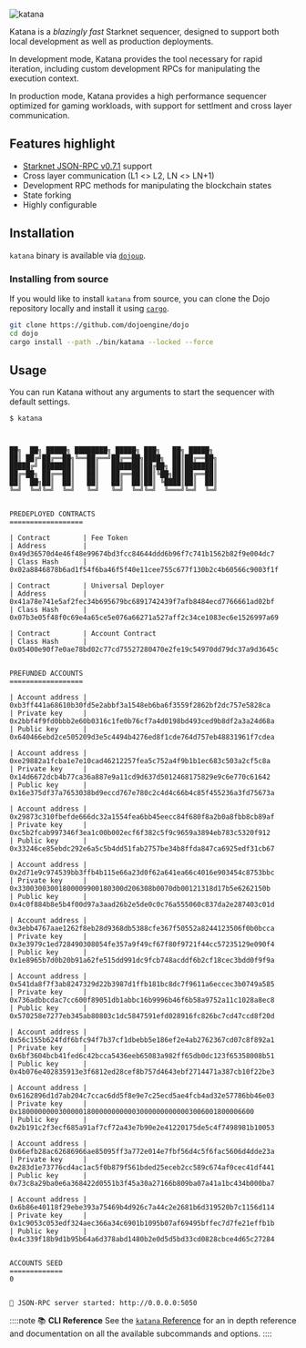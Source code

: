 ![katana](/katana-icon-word.png)

Katana is a _blazingly fast_ Starknet sequencer, designed to support both local development as well as production deployments.

In development mode, Katana provides the tool necessary for rapid iteration, including custom development RPCs for manipulating the execution context.

In production mode, Katana provides a high performance sequencer optimized for gaming workloads, with support for settlment and cross layer communication.

## Features highlight

- [Starknet JSON-RPC v0.7.1](https://github.com/starkware-libs/starknet-specs/tree/v0.7.1) support
- Cross layer communication (L1 <> L2, LN <> LN+1)
- Development RPC methods for manipulating the blockchain states
- State forking
- Highly configurable

## Installation

`katana` binary is available via [`dojoup`](/getting-started.md).

### Installing from source

If you would like to install `katana` from source, you can clone the Dojo repository locally and install it using [`cargo`](https://doc.rust-lang.org/cargo/).

```sh
git clone https://github.com/dojoengine/dojo
cd dojo
cargo install --path ./bin/katana --locked --force
```

## Usage

You can run Katana without any arguments to start the sequencer with default settings.

```console
$ katana
```

```console


██╗  ██╗ █████╗ ████████╗ █████╗ ███╗   ██╗ █████╗
██║ ██╔╝██╔══██╗╚══██╔══╝██╔══██╗████╗  ██║██╔══██╗
█████╔╝ ███████║   ██║   ███████║██╔██╗ ██║███████║
██╔═██╗ ██╔══██║   ██║   ██╔══██║██║╚██╗██║██╔══██║
██║  ██╗██║  ██║   ██║   ██║  ██║██║ ╚████║██║  ██║
╚═╝  ╚═╝╚═╝  ╚═╝   ╚═╝   ╚═╝  ╚═╝╚═╝  ╚═══╝╚═╝  ╚═╝


PREDEPLOYED CONTRACTS
==================

| Contract        | Fee Token
| Address         | 0x49d36570d4e46f48e99674bd3fcc84644ddd6b96f7c741b1562b82f9e004dc7
| Class Hash      | 0x02a8846878b6ad1f54f6ba46f5f40e11cee755c677f130b2c4b60566c9003f1f

| Contract        | Universal Deployer
| Address         | 0x41a78e741e5af2fec34b695679bc6891742439f7afb8484ecd7766661ad02bf
| Class Hash      | 0x07b3e05f48f0c69e4a65ce5e076a66271a527aff2c34ce1083ec6e1526997a69

| Contract        | Account Contract
| Class Hash      | 0x05400e90f7e0ae78bd02c77cd75527280470e2fe19c54970dd79dc37a9d3645c


PREFUNDED ACCOUNTS
==================

| Account address |  0xb3ff441a68610b30fd5e2abbf3a1548eb6ba6f3559f2862bf2dc757e5828ca
| Private key     |  0x2bbf4f9fd0bbb2e60b0316c1fe0b76cf7a4d0198bd493ced9b8df2a3a24d68a
| Public key      |  0x640466ebd2ce505209d3e5c4494b4276ed8f1cde764d757eb48831961f7cdea

| Account address |  0xe29882a1fcba1e7e10cad46212257fea5c752a4f9b1b1ec683c503a2cf5c8a
| Private key     |  0x14d6672dcb4b77ca36a887e9a11cd9d637d5012468175829e9c6e770c61642
| Public key      |  0x16e375df37a7653038bd9eccd767e780c2c4d4c66b4c85f455236a3fd75673a

| Account address |  0x29873c310fbefde666dc32a1554fea6bb45eecc84f680f8a2b0a8fbb8cb89af
| Private key     |  0xc5b2fcab997346f3ea1c00b002ecf6f382c5f9c9659a3894eb783c5320f912
| Public key      |  0x33246ce85ebdc292e6a5c5b4dd51fab2757be34b8ffda847ca6925edf31cb67

| Account address |  0x2d71e9c974539bb3ffb4b115e66a23d0f62a641ea66c4016e903454c8753bbc
| Private key     |  0x33003003001800009900180300d206308b0070db00121318d17b5e6262150b
| Public key      |  0x4c0f884b8e5b4f00d97a3aad26b2e5de0c0c76a555060c837da2e287403c01d

| Account address |  0x3ebb4767aae1262f8eb28d9368db5388cfe367f50552a8244123506f0b0bcca
| Private key     |  0x3e3979c1ed728490308054fe357a9f49cf67f80f9721f44cc57235129e090f4
| Public key      |  0x1e8965b7d0b20b91a62fe515dd991dc9fcb748acddf6b2cf18cec3bdd0f9f9a

| Account address |  0x541da8f7f3ab8247329d22b3987d1ffb181bc8dc7f9611a6eccec3b0749a585
| Private key     |  0x736adbbcdac7cc600f89051db1abbc16b9996b46f6b58a9752a11c1028a8ec8
| Public key      |  0x570258e7277eb345ab80803c1dc5847591efd028916fc826bc7cd47ccd8f20d

| Account address |  0x56c155b624fdf6bfc94f7b37cf1dbebb5e186ef2e4ab2762367cd07c8f892a1
| Private key     |  0x6bf3604bcb41fed6c42bcca5436eeb65083a982ff65db0dc123f65358008b51
| Public key      |  0x4b076e402835913e3f6812ed28cef8b757d4643ebf2714471a387cb10f22be3

| Account address |  0x6162896d1d7ab204c7ccac6dd5f8e9e7c25ecd5ae4fcb4ad32e57786bb46e03
| Private key     |  0x1800000000300000180000000000030000000000003006001800006600
| Public key      |  0x2b191c2f3ecf685a91af7cf72a43e7b90e2e41220175de5c4f7498981b10053

| Account address |  0x66efb28ac62686966ae85095ff3a772e014e7fbf56d4c5f6fac5606d4dde23a
| Private key     |  0x283d1e73776cd4ac1ac5f0b879f561bded25eceb2cc589c674af0cec41df441
| Public key      |  0x73c8a29ba0e6a368422d0551b3f45a30a27166b809ba07a41a1bc434b000ba7

| Account address |  0x6b86e40118f29ebe393a75469b4d926c7a44c2e2681b6d319520b7c1156d114
| Private key     |  0x1c9053c053edf324aec366a34c6901b1095b07af69495bffec7d7fe21effb1b
| Public key      |  0x4c339f18b9d1b95b64a6d378abd1480b2e0d5d5bd33cd0828cbce4d65c27284


ACCOUNTS SEED
=============
0


🚀 JSON-RPC server started: http://0.0.0.0:5050

```

::::note
📚 **CLI Reference**
See the [`katana` Reference](/toolchain/katana/cli/index.md) for an in depth reference and documentation on all the available subcommands and options.
::::
